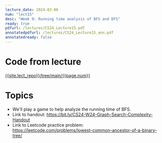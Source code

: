 ```yaml
---
lecture_date: 2024-03-06
num: "lect15"
desc: "Week 9: Running time analysis of BFS and DFS"
ready: true
pdfurl: /lectures/CS24_Lecture15.pdf
annotatedpdfurl: /lectures/CS24_Lecture15_ann.pdf
annotatedready: false
---
```


# Code from lecture
[{{site.lect_repo}}/tree/main/{{page.num}}]({{site.lect_repo}}/tree/main/{{page.num}})

# Topics
* We'll play a game to help analyze the running time of BFS.
* Link to handout: <https://bit.ly/CS24-W24-Graph-Search-Complexity-Handout>
* Link to Leetcode practice problem: <https://leetcode.com/problems/lowest-common-ancestor-of-a-binary-tree/>


